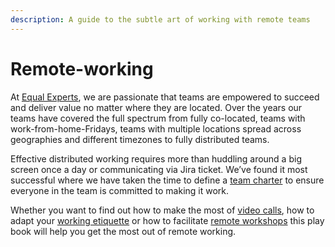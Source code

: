 ```yaml
---
description: A guide to the subtle art of working with remote teams
---
```


# Remote-working

At [Equal Experts](www.equalexperts.com), we are passionate that teams are empowered to succeed and deliver value no matter where they are located. Over the years our teams have covered the full spectrum from fully co-located, teams with work-from-home-Fridays, teams with multiple locations spread across geographies and different timezones to fully distributed teams.

Effective distributed working requires more than huddling around a big screen once a day or communicating via Jira ticket.  We’ve found it most successful where we have taken the time to define a [team charter](ground-rules.md) to ensure everyone in the team is committed to making it work. 

Whether you want to find out how to make the most of [video calls](video-calls.md), how to adapt your [working etiquette](working-day-etiquette.md) or how to facilitate [remote workshops](remote-workshops.md) this play book will help you get the most out of remote working.


